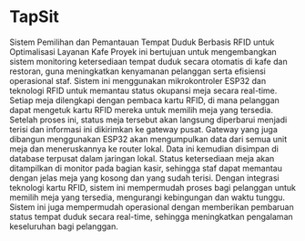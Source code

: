 # TapSit
Sistem Pemilihan dan Pemantauan Tempat Duduk Berbasis RFID untuk Optimalisasi Layanan Kafe
Proyek ini bertujuan untuk mengembangkan sistem monitoring ketersediaan tempat duduk secara otomatis di kafe dan restoran, guna meningkatkan kenyamanan pelanggan serta efisiensi operasional staf. Sistem ini menggunakan mikrokontroler ESP32 dan teknologi RFID untuk memantau status okupansi meja secara real-time. Setiap meja dilengkapi dengan pembaca kartu RFID, di mana pelanggan dapat mengetuk kartu RFID mereka untuk memilih meja yang tersedia. Setelah proses ini, status meja tersebut akan langsung diperbarui menjadi terisi dan informasi ini dikirimkan ke gateway pusat.
Gateway yang juga dibangun menggunakan ESP32 akan mengumpulkan data dari semua unit meja dan meneruskannya ke router lokal. Data ini kemudian disimpan di database terpusat dalam jaringan lokal. Status ketersediaan meja akan ditampilkan di monitor pada bagian kasir, sehingga staf dapat memantau dengan jelas meja yang kosong dan yang sudah terisi.
Dengan integrasi teknologi kartu RFID, sistem ini mempermudah proses bagi pelanggan untuk memilih meja yang tersedia, mengurangi kebingungan dan waktu tunggu. Sistem ini juga mempermudah operasional dengan memberikan pembaruan status tempat duduk secara real-time, sehingga meningkatkan pengalaman keseluruhan bagi pelanggan.
